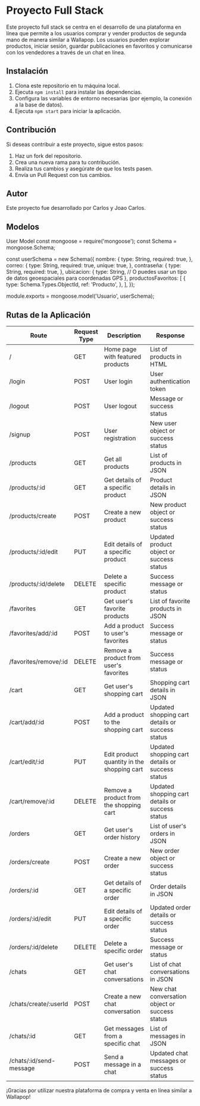 # Proyecto Full Stack 

Este proyecto full stack se centra en el desarrollo de una plataforma en línea que permite a los usuarios comprar y vender productos de segunda mano de manera similar a Wallapop. Los usuarios pueden explorar productos, iniciar sesión, guardar publicaciones en favoritos y comunicarse con los vendedores a través de un chat en línea.

## Instalación

1. Clona este repositorio en tu máquina local.
2. Ejecuta `npm install` para instalar las dependencias.
3. Configura las variables de entorno necesarias (por ejemplo, la conexión a la base de datos).
4. Ejecuta `npm start` para iniciar la aplicación.

## Contribución

Si deseas contribuir a este proyecto, sigue estos pasos:

1. Haz un fork del repositorio.
2. Crea una nueva rama para tu contribución.
3. Realiza tus cambios y asegúrate de que los tests pasen.
4. Envía un Pull Request con tus cambios.

## Autor

Este proyecto fue desarrollado por Carlos y Joao Carlos.

## Modelos

User Model
const mongoose = require('mongoose');
const Schema = mongoose.Schema;

const userSchema = new Schema({
  nombre: {
    type: String,
    required: true,
  },
  correo: {
    type: String,
    required: true,
    unique: true,
  },
  contraseña: {
    type: String,
    required: true,
  },
  ubicacion: {
    type: String, // O puedes usar un tipo de datos geoespaciales para coordenadas GPS
  },
  productosFavoritos: [
    {
      type: Schema.Types.ObjectId,
      ref: 'Producto',
    },
  ],
});

module.exports = mongoose.model('Usuario', userSchema);


## Rutas de la Aplicación

| Route                    | Request Type | Description                                  | Response                  |
|--------------------------|--------------|----------------------------------------------|---------------------------|
| /                        | GET          | Home page with featured products             | List of products in HTML  |
| /login                   | POST         | User login                                   | User authentication token |
| /logout                  | POST         | User logout                                  | Message or success status |
| /signup                  | POST         | User registration                            | New user object or success status |
| /products                | GET          | Get all products                            | List of products in JSON  |
| /products/:id            | GET          | Get details of a specific product            | Product details in JSON   |
| /products/create         | POST         | Create a new product                         | New product object or success status |
| /products/:id/edit       | PUT          | Edit details of a specific product           | Updated product object or success status |
| /products/:id/delete     | DELETE       | Delete a specific product                    | Success message or status |
| /favorites               | GET          | Get user's favorite products                | List of favorite products in JSON |
| /favorites/add/:id       | POST         | Add a product to user's favorites            | Success message or status |
| /favorites/remove/:id    | DELETE       | Remove a product from user's favorites       | Success message or status |
| /cart                    | GET          | Get user's shopping cart                     | Shopping cart details in JSON |
| /cart/add/:id            | POST         | Add a product to the shopping cart           | Updated shopping cart details or success status |
| /cart/edit/:id           | PUT          | Edit product quantity in the shopping cart   | Updated shopping cart details or success status |
| /cart/remove/:id         | DELETE       | Remove a product from the shopping cart      | Updated shopping cart details or success status |
| /orders                  | GET          | Get user's order history                    | List of user's orders in JSON |
| /orders/create           | POST         | Create a new order                           | New order object or success status |
| /orders/:id              | GET          | Get details of a specific order              | Order details in JSON      |
| /orders/:id/edit         | PUT          | Edit details of a specific order             | Updated order details or success status |
| /orders/:id/delete       | DELETE       | Delete a specific order                      | Success message or status |
| /chats                   | GET          | Get user's chat conversations                | List of chat conversations in JSON |
| /chats/create/:userId    | POST         | Create a new chat conversation               | New chat conversation object or success status |
| /chats/:id               | GET          | Get messages from a specific chat            | List of messages in JSON   |
| /chats/:id/send-message  | POST         | Send a message in a chat                     | Updated chat messages or success status |


¡Gracias por utilizar nuestra plataforma de compra y venta en línea similar a Wallapop!